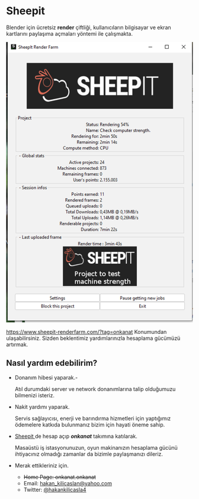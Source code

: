 # Sheepit



   Blender için ücretsiz **render** çiftliği, kullanıcıların bilgisayar ve ekran kartlarını paylaşıma açmaları yöntemi ile çalışmakta.  

![Sheepit](Sheep_it01.PNG)  

https://www.sheepit-renderfarm.com/?tag=onkanat Konumundan ulaşabilirsiniz. Sizden beklentimiz yardımlarınızla hesaplama gücümüzü artırmak.  

## Nasıl yardım edebilirim?

- Donanım hibesi yaparak.- 

  Atıl durumdaki server ve network donanımlarına talip olduğumuzu bilmenizi isteriz. 

- Nakit yardımı yaparak.  

  Servis sağlayıcısı, enerji ve barındırma hizmetleri için yaptığımız ödemelere katkıda bulunmanız bizim için hayati öneme sahip.

- [Sheepit ](https://www.sheepit-renderfarm.com/) de hesap açıp ***onkanat*** takımına katılarak.  

  Masaüstü iş istasyonunuzun, oyun makinanızın hesaplama gücünü ihtiyacınız olmadığı zamanlar da bizimle paylaşmanızı dileriz.  

- Merak ettikleriniz için.

  - ~~Home Page: onkanat.onkanat~~
  - Email: hakan_kilicaslan@yahoo.com
  - Twitter: [@hakankilicasla4](http://twitter.com/hakankilicasla4)


